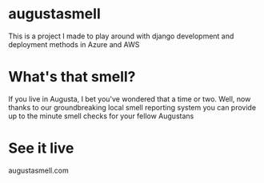 # augustasmell
This is a project I made to play around with django development and deployment methods in Azure and AWS

# What's that smell?
If you live in Augusta, I bet you've wondered that a time or two.  Well, now thanks to our groundbreaking local smell reporting system you can provide up to the minute smell checks for your fellow Augustans

# See it live
augustasmell.com
